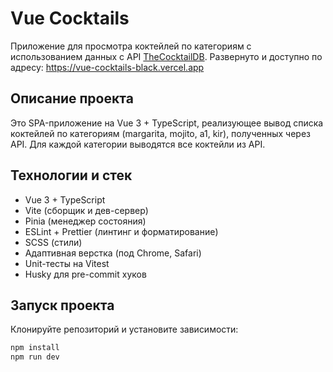 # Vue Cocktails

Приложение для просмотра коктейлей по категориям с использованием данных с API [TheCocktailDB](https://www.thecocktaildb.com/api.php).
Развернуто и доступно по адресу:
https://vue-cocktails-black.vercel.app

## Описание проекта

Это SPA-приложение на Vue 3 + TypeScript, реализующее вывод списка коктейлей по категориям (margarita, mojito, a1, kir), полученных через API. Для каждой категории выводятся все коктейли из API.  

## Технологии и стек

- Vue 3 + TypeScript
- Vite (сборщик и дев-сервер)
- Pinia (менеджер состояния)
- ESLint + Prettier (линтинг и форматирование)
- SCSS (стили)
- Адаптивная верстка (под Chrome, Safari)
- Unit-тесты на Vitest
- Husky для pre-commit хуков

## Запуск проекта

Клонируйте репозиторий и установите зависимости:
```bash
npm install
npm run dev
```
